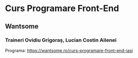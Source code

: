 # Curs Programare Front-End
## Wantsome
### Traineri Ovidiu Grigoraș, Lucian Costin Ailenei
Programa: 
https://wantsome.ro/curs-programare-front-end-iasi
